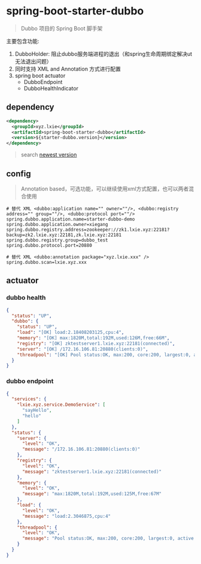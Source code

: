 # spring-boot-starter-dubbo
> Dubbo 项目的 Spring Boot 脚手架

主要包含功能:

1. DubboHolder: 阻止dubbo服务端进程的退出（和spring生命周期绑定解决ut无法退出问题）
2. 同时支持 XML and Annotation 方式进行配置
3. spring boot actuator
    * DubboEndpoint
    * DubboHealthIndicator

## dependency
```xml
<dependency>
  <groupId>xyz.lxie</groupId>
  <artifactId>spring-boot-starter-dubbo</artifactId>
  <version>${starter-dubbo.version}</version>
</dependency>
```

> search [newest version](http://search.maven.org/#search%7Cga%7C1%7Cg%3A%22xyz.lxie%22%20a%3A%22spring-boot-starter-dubbo%22)

## config
> Annotation based，可选功能，可以继续使用xml方式配置，也可以两者混合使用

```properties
# 替代 XML <dubbo:application name="" owner=""/>, <dubbo:registry address="" group=""/>, <dubbo:protocol port=""/>
spring.dubbo.application.name=starter-dubbo-demo
spring.dubbo.application.owner=xiegang
spring.dubbo.registry.address=zookeeper://zk1.lxie.xyz:22181?backup=zk2.lxie.xyz:22181,zk.lxie.xyz:22181
spring.dubbo.registry.group=dubbo_test
spring.dubbo.protocol.port=20880

# 替代 XML <dubbo:annotation package="xyz.lxie.xxx" />
spring.dubbo.scan=lxie.xyz.xxx
```

## actuator
### dubbo health
```json
{
  "status": "UP",
  "dubbo": {
    "status": "UP",
    "load": "[OK] load:2.18408203125,cpu:4",
    "memory": "[OK] max:1820M,total:192M,used:126M,free:66M",
    "registry": "[OK] zktestserver1.lxie.xyz:22181(connected)",
    "server": "[OK] /172.16.106.81:20880(clients:0)",
    "threadpool": "[OK] Pool status:OK, max:200, core:200, largest:0, active:0, task:0, service port: 20880"
  }
}
```

### dubbo endpoint
```json
{
  "services": {
    "lxie.xyz.service.DemoService": [
      "sayHello",
      "hello"
    ]
  },
  "status": {
    "server": {
      "level": "OK",
      "message": "/172.16.106.81:20880(clients:0)"
    },
    "registry": {
      "level": "OK",
      "message": "zktestserver1.lxie.xyz:22181(connected)"
    },
    "memory": {
      "level": "OK",
      "message": "max:1820M,total:192M,used:125M,free:67M"
    },
    "load": {
      "level": "OK",
      "message": "load:2.3046875,cpu:4"
    },
    "threadpool": {
      "level": "OK",
      "message": "Pool status:OK, max:200, core:200, largest:0, active:0, task:0, service port: 20880"
    }
  }
}
```
